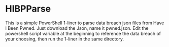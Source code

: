 # HIBPParse

This is a simple PowerShell 1-liner to parse data breach json files from Have I Been Pwned. Just download the Json, name it pwned.json. Edit the powershell script variable at the beginning to reference the data breach of your choosing, then run the 1-liner in the same directory.
